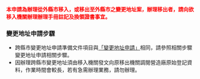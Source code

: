 <span style="color:red; font-weight:bold;">本申請為辦理從外縣市移入，或移出至外縣市之變更地址案，辦理移出者，請向欲移入機關辦理辦理手冊註記及換領證書事宜。</span>

### 變更地址申請步驟

* 跨縣市變更地址申請準備文件項目與[「變更地址申請」](change_address.md)相同，請參照相關步驟變更地址申請相關步驟。
* 因辦理跨縣市變更地址須由移入機關發文向原移出機關調閱營造廠原始登記資料，作業時間會較長，若有急需辦理業務，請勿辦理。